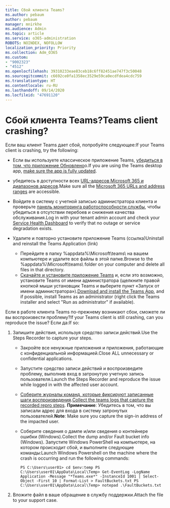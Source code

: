 ```yaml
---
title: Сбой клиента Teams?
ms.author: pebaum
author: pebaum
manager: mnirkhe
ms.audience: Admin
ms.topic: article
ms.service: o365-administration
ROBOTS: NOINDEX, NOFOLLOW
localization_priority: Priority
ms.collection: Adm_O365
ms.custom:
- "9002323"
- "4512"
ms.openlocfilehash: 39310233eae83ceb18c6ff82451ae747f3c50048
ms.sourcegitcommit: c6692ce0fa1358ec3529e59ca0ecdfdea4cdc759
ms.translationtype: HT
ms.contentlocale: ru-RU
ms.lasthandoff: 09/14/2020
ms.locfileid: "47691120"
---
```

# <a name="teams-client-crashing"></a><span data-ttu-id="13ab6-102">Сбой клиента Teams?</span><span class="sxs-lookup"><span data-stu-id="13ab6-102">Teams client crashing?</span></span>

<span data-ttu-id="13ab6-103">Если ваш клиент Teams дает сбой, попробуйте следующее:</span><span class="sxs-lookup"><span data-stu-id="13ab6-103">If your Teams client is crashing, try the following:</span></span>

- <span data-ttu-id="13ab6-104">Если вы используете классическое приложение Teams, [убедиться в том, что приложение Обновлено](https://support.office.com/article/Update-Microsoft-Teams-535a8e4b-45f0-4f6c-8b3d-91bca7a51db1)о.</span><span class="sxs-lookup"><span data-stu-id="13ab6-104">If you are using the Teams desktop app, [make sure the app is fully updated](https://support.office.com/article/Update-Microsoft-Teams-535a8e4b-45f0-4f6c-8b3d-91bca7a51db1).</span></span>

- <span data-ttu-id="13ab6-105">убедитесь в доступности всех [URL-адресов Microsoft 365 и диапазонов адресов](https://docs.microsoft.com/microsoftteams/connectivity-issues).</span><span class="sxs-lookup"><span data-stu-id="13ab6-105">Make sure all the [Microsoft 365 URLs and address ranges](https://docs.microsoft.com/microsoftteams/connectivity-issues) are accessible.</span></span>

- <span data-ttu-id="13ab6-106">Войдите в систему с учетной записью администратора клиента и проверьте [панель мониторинга работоспособности службы](https://docs.microsoft.com/office365/enterprise/view-service-health), чтобы убедиться в отсутствии перебоев и снижения качества обслуживания.</span><span class="sxs-lookup"><span data-stu-id="13ab6-106">Log in with your tenant admin account and check your [Service Health Dashboard](https://docs.microsoft.com/office365/enterprise/view-service-health) to verify that no outage or service degradation exists.</span></span>

- <span data-ttu-id="13ab6-107">Удалите и повторно установите приложение Teams (ссылка)</span><span class="sxs-lookup"><span data-stu-id="13ab6-107">Uninstall and reinstall the Teams Application (link)</span></span>
    - <span data-ttu-id="13ab6-108">Перейдите в папку %appdata%\Microsoft\teams\ на вашем компьютере и удалите все файлы в этой папке.</span><span class="sxs-lookup"><span data-stu-id="13ab6-108">Browse to the %appdata%\Microsoft\teams\ folder on your computer and delete all files in that directory.</span></span>
    - <span data-ttu-id="13ab6-109">[Скачайте и установите приложение Teams](https://www.microsoft.com/microsoft-365/microsoft-teams/group-chat-software#office-DesktopAppDownload-ofoushy) и, если это возможно, установите Teams от имени администратора (щелкните правой кнопкой мыши установщик Teams и выберите пункт «Запуск от имени администратора»).</span><span class="sxs-lookup"><span data-stu-id="13ab6-109">[Download and install the Teams App](https://www.microsoft.com/microsoft-365/microsoft-teams/group-chat-software#office-DesktopAppDownload-ofoushy), and if possible, install Teams as an administrator (right click the Teams installer and select "Run as administrator" if available).</span></span>

<span data-ttu-id="13ab6-110">Если в работе клиента Teams по-прежнему возникают сбои, сможете ли вы воспроизвести проблему?</span><span class="sxs-lookup"><span data-stu-id="13ab6-110">If your Teams client is still crashing, can you reproduce the issue?</span></span> <span data-ttu-id="13ab6-111">Если да:</span><span class="sxs-lookup"><span data-stu-id="13ab6-111">If so:</span></span>

1. <span data-ttu-id="13ab6-112">Запишите действия, используя средство записи действий.</span><span class="sxs-lookup"><span data-stu-id="13ab6-112">Use the Steps Recorder to capture your steps.</span></span>
    - <span data-ttu-id="13ab6-113">Закройте все ненужные приложения и приложения, работающие с конфиденциальной информацией.</span><span class="sxs-lookup"><span data-stu-id="13ab6-113">Close ALL unnecessary or confidential applications.</span></span>
    - <span data-ttu-id="13ab6-114">Запустите средство записи действий и воспроизведите проблему, выполнив вход в затронутую учетную запись пользователя.</span><span class="sxs-lookup"><span data-stu-id="13ab6-114">Launch the Steps Recorder and reproduce the issue while logged in with the affected user account.</span></span>
    - <span data-ttu-id="13ab6-115">[Соберите журналы команд, которые фиксируют записанные шаги воспроизведения](https://docs.microsoft.com/microsoftteams/log-files).</span><span class="sxs-lookup"><span data-stu-id="13ab6-115">[Collect the teams logs that capture the recorded repro steps](https://docs.microsoft.com/microsoftteams/log-files).</span></span> <span data-ttu-id="13ab6-116">**Примечание**: Убедитесь в том, что вы записали адрес для входа в систему затронутых пользователей.</span><span class="sxs-lookup"><span data-stu-id="13ab6-116">**Note**: Make sure you capture the sign-in address of the impacted user.</span></span>
    - <span data-ttu-id="13ab6-117">Соберите сведения о дампе и/или сведения о контейнере ошибки (Windows).</span><span class="sxs-lookup"><span data-stu-id="13ab6-117">Collect the dump and/or Fault bucket info (Windows).</span></span> <span data-ttu-id="13ab6-118">Запустите Windows PowerShell на компьютере, на котором происходит сбой, и выполните следующие команды:</span><span class="sxs-lookup"><span data-stu-id="13ab6-118">Launch Windows Powershell on the machine where the crash is occurring and run the following commands:</span></span>

        `
        PS C:\Users\user01> cd $env:temp
        PS C:\Users\user01\AppData\Local\Temp> Get-EventLog -LogName Application -Message "*Teams.exe*" -InstanceId 1001 | Select-Object -First 10 | Format-List > FaultBuckets.txt
        PS C:\Users\user01\AppData\Local\Temp> notepad .\FaultBuckets.txt
        `
    
2. <span data-ttu-id="13ab6-119">Вложите файл в ваше обращение в службу поддержки.</span><span class="sxs-lookup"><span data-stu-id="13ab6-119">Attach the file to your support case.</span></span>
